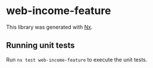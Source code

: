 # web-income-feature

This library was generated with [Nx](https://nx.dev).

## Running unit tests

Run `nx test web-income-feature` to execute the unit tests.
